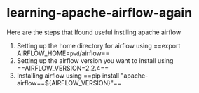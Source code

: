 # learning-apache-airflow-again

Here are the steps that Ifound useful instlling apache airflow

1. Setting up the home directory for airflow using ==export AIRFLOW_HOME=`pwd`/airflow==
2. Setting up the airflow version you want to install using ==AIRFLOW_VERSION=2.2.4==
3. Installing airflow using ==pip install "apache-airflow==${AIRFLOW_VERSION}"==